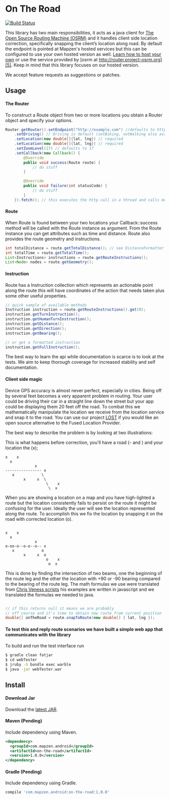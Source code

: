 # On The Road

[![Build Status](https://travis-ci.org/mapzen/on-the-road.svg?branch=master)](https://travis-ci.org/mapzen/on-the-road)

This library has two main responsibilities, it acts as a java client for [The Open Source Routing Machine (OSRM)][2] and it handles client side location correction, specifically snapping the client’s location along road. By default the endpoint is pointed at Mapzen's hosted services but this can be configured
to use your own hosted version as well. [Learn how to host your own][6] or use the service provided by [osrm at http://router.project-osrm.org][5].
Keep in mind that this library focuses on our hosted version.

We accept feature requests as suggestions or patches.

## Usage

#### The Router

To construct a Route object from two or more locations you obtain a Router object and specify your options.

```java
Router.getRouter().setEndpoint("http://example.com") //defaults to http://osrm.test.mapzen.com 
	.setDriving() // Driving is default (setBiking, setWalking also available)
	.setLocation(new double[]{lat, lng}) // required
	.setLocation(new double[]{lat, lng}) // required
	.setZoomLevel(17) // defaults to 17
	.setCallback(new Callback() {
		@Override
		public void success(Route route) {
			// do stuff
		}

		@Override
		public void failure(int statusCode) {
			// do stuff
		}
	}).fetch(); // this executes the http call in a thread and calls methods on the callback
```

#### Route

When Route is found between your two locations your Callback::success method will be called with the Route instance as argument.
From the Route instance you can get attributes such as time and distance. Route also provides the route geometry and instructions.

```java
int totalDistance = route.getTotalDistance(); // see DistanceFormatter for options
int totalTime = route.getTotalTime();
List<Instructions> instructions = route.getRouteInstructions();
List<Node> nodes = route.getGeometry();
```

#### Instruction

Route has a Instruction collection which represents an actionable point along the route this will have
coordinates of the action that needs taken plus some other useful properties.

```java
// quick sample of available methods
Instruction instruction = route.getRouteInstructions().get(0);
instruction.getTurnInstruction();
instruction.getHumanTurnInstruction();
instruction.getDistance();
instruction.getDirection();
instruction.getBearing();

// or get a formatted instruction
instruction.getFullInstruction();
```

The best way to learn the api while documentation is scarce is to look at the tests. We aim to keep thorough coverage for
increased stability and self documentation.

#### Client side magic

Device GPS accuracy is almost never perfect, especially in cities. Being off by several feet becomes a very apparent problem in routing. Your user could be driving their car in a straight line down the street but your app could be displaying them 20 feet off the road. To combat this we mathematically manipulate the
location we receive from the location service and snap it to the road. You can use our project [LOST][3] if you would like an open source alternative to the Fused Location Provider.

The best way to describe the problem is by looking at two illustrations:

This is what happens before correction, you'll have a road (- and \)  and your location the (x);

```
x    x
  x
             x
---------------- x
   x            \
        x     x  \
                  \    x
                   \  x
```

When you are showing a location on a map and you have high-lighted a route but the location consistently
fails to persist on the route it might be confusing for the user. Ideally the user will see the location
represented along the route. To accomplish this we fix the location by snapping it on the road with corrected
location (o).
```

x    x
  x
             x
o-oo-o--o-o--o-- x
   x            o
        x     x  o
                  o    x
                   o  x
```

This is done by finding the intersection of two beams, one the beginning of the route leg and the other the location with +90 or -90
bearing compared to the bearing of the route leg. The math formulas we use were translated from [Chris Veness scripts][4]
his examples are written in javascript and we translated the formulas we needed to java.

```java

// if this returns null it means we are probably
// off course and it's time to obtain new route from current position
double[] onTheRoad = route.snapToRoute(new double[] { lat, lng });

```

#### To test this and reply route scenarios we have built a simple web app that communicates with the library

To build and run the test interface run

```bash
$ gradle clean fatjar
$ cd webTester
$ jruby -S bundle exec warble
$ java -jar webTester.war

```

## Install

#### Download Jar

Download the [latest JAR][1].

#### Maven (Pending)

Include dependency using Maven.

```xml
<dependency>
  <groupId>com.mapzen.android</groupId>
  <artifactId>on-the-road</artifactId>
  <version>1.0.0</version>
</dependency>
```

#### Gradle (Pending)

Include dependency using Gradle.

```groovy
compile 'com.mapzen.android:on-the-road:1.0.0'
```

[1]: https://github.com/mapzen/on-the-road 
[2]: http://project-osrm.org/ 
[3]: https://github.com/mapzen/player-services
[4]: http://www.movable-type.co.uk/scripts/latlong.html
[5]: https://github.com/DennisOSRM/Project-OSRM/wiki/API%20Usage%20Policy
[6]: https://github.com/DennisOSRM/Project-OSRM/wiki/Running-OSRM


